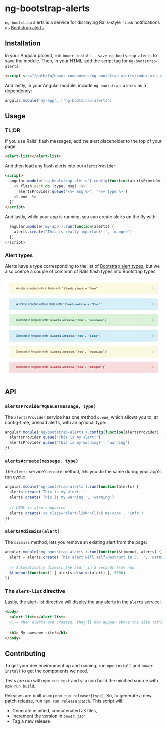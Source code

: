 # ng-bootstrap-alerts

`ng-bootstrap` alerts is a service for displaying Rails-style `flash` notifications
as [Bootstrap alerts](http://getbootstrap.com/components/#alerts).

## Installation

In your Angular project, run `bower install --save ng-bootstrap-alerts` to save the module.
Then, in your HTML, add the script tag for `ng-bootstrap-alerts`:

``` html
<script src="/path/to/bower_components/ng-bootstrap-alerts/index.min.js"></script>
```

And lastly, in your Angular module, include `ng-bootstrap-alerts` as a dependency:

``` javascript
angular.module('my-app', ['ng-bootstrap-alerts')
```

## Usage

### TL;DR

If you use Rails' flash messages, add the alert placeholder to the top of your
page:

``` html
<alert-list></alert-list>
```

And then load any flash alerts into our `alertsProvider`

``` html
<script>
  angular.module('ng-bootstrap-alerts').config(function(alertsProvider) {
    <% flash.each do |type, msg| -%>
      alertsProvider.queue('<%= msg %>', '<%= type %>')
    <% end -%>
  })
</script>
```

And lastly, while your app is running, you can create alerts on the fly with:

``` javascript
  angular.module('my-app').run(function(alerts) {
    alerts.create('This is really important!!', 'danger')
  })
</script>
```


### Alert types

Alerts have a type corresponding to the list of [Bootstrap alert types](http://getbootstrap.com/components/#alerts),
but we also coerce a couple of common of Rails flash types into Bootstrap types:

![Different alert types](./docs/alerts.png)

## API

### `alertsProvider#queue(message, type)`

The `alertsProvider` service has one method `queue`, which allows you to, at
config-time, preload alerts, with an optional type:

``` javascript
angular.module('ng-bootstrap-alerts').config(function(alertsProvider) {
  alertsProvider.queue('This is my alert!')
  alertsProvider.queue('This is my warning!', 'warning')
})
```

### `alerts#create(message, type)`

The `alerts` service's `create` method, lets you do the same during your app's
run cycle:

``` javascript
angular.module('ng-bootstrap-alerts').run(function(alerts) {
  alerts.create('This is my alert!')
  alerts.create('This is my warning!', 'warning')

  // HTML is also supported
  alerts.create('<a class="alert-link">Click me!</a>', 'info')
})
```

### `alerts#dismiss(alert)`
The `dismiss` method, lets you remove an existing alert from the page:

``` javascript
angular.module('ng-bootstrap-alerts').run(function($timeout, alerts) {
  alert = alerts.create('This alert will self-destruct in 5...', 'warning')

  // Automatically dismiss the alert in 5 seconds from now
  $timeout(function() { alerts.dismiss(alert) }, 5000)
})
```

### The `alert-list` directive
Lastly, the alert-list directive will display the any alerts in the `alerts`
service:

``` html
<body>
  <alert-list></alert-list>
  <!-- When alerts are created, they'll now appear above the site title -->

  <h1> My awesome site!</h1>
</body>
```

## Contributing

To get your dev environment up and running, run `npm install` and `bower install`
to get the components we need.

Tests are run with `npm run test` and you can build the minified source with
`npm run build`.

Releases are built using `npm run release:[type]`. So, to generate a new patch
release, run `npm run release:patch`. This script will:

* Generate minified, concatenated JS files,
* Increment the version in `bower.json`
* Tag a new release


